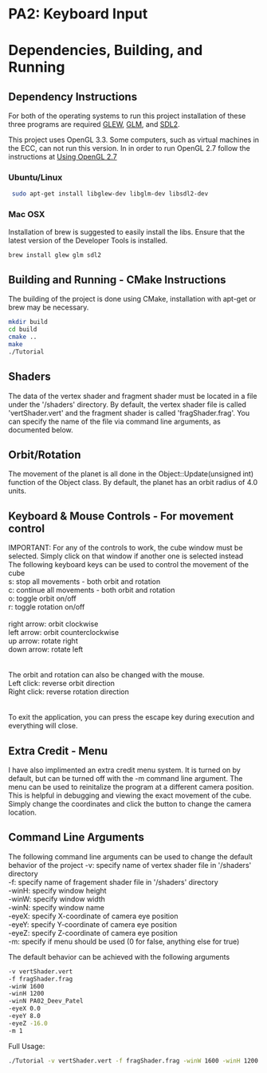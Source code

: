 # PA2: Keyboard Input

# Dependencies, Building, and Running

## Dependency Instructions
For both of the operating systems to run this project installation of these three programs are required [GLEW](http://glew.sourceforge.net/), [GLM](http://glm.g-truc.net/0.9.7/index.html), and [SDL2](https://wiki.libsdl.org/Tutorials).

This project uses OpenGL 3.3. Some computers, such as virtual machines in the ECC, can not run this version. In in order to run OpenGL 2.7 follow the instructions at [Using OpenGL 2.7](https://github.com/HPC-Vis/computer-graphics/wiki/Using-OpenGL-2.7)

### Ubuntu/Linux
```bash
 sudo apt-get install libglew-dev libglm-dev libsdl2-dev
```

### Mac OSX
Installation of brew is suggested to easily install the libs. Ensure that the latest version of the Developer Tools is installed.
```bash
brew install glew glm sdl2
```

## Building and Running - CMake Instructions
The building of the project is done using CMake, installation with apt-get or brew may be necessary.

```bash
mkdir build
cd build
cmake ..
make
./Tutorial
```

## Shaders
The data of the vertex shader and fragment shader must be located in a file under the '/shaders' directory. By default, the vertex shader file is called 'vertShader.vert' and the fragment shader is called 'fragShader.frag'. You can specify the name of the file via command line arguments, as documented below.

## Orbit/Rotation
The movement of the planet is all done in the Object::Update(unsigned int) function of the Object class. By default, the planet has an orbit radius of 4.0 units.

## Keyboard & Mouse Controls - For movement control
IMPORTANT: For any of the controls to work, the cube window must be selected. Simply click on that window if another one is selected instead <br>
The following keyboard keys can be used to control the movement of the cube <br>
  s: stop all movements - both orbit and rotation <br>
  c: continue all movements - both orbit and rotation <br>
  o: toggle orbit on/off <br>
  r: toggle rotation on/off <br>
<br>
  right arrow: orbit clockwise <br>
  left arrow: orbit counterclockwise <br>
  up arrow: rotate right <br>
  down arrow: rotate left <br> 
<br><br>
The orbit and rotation can also be changed with the mouse.  <br>
  Left click: reverse orbit direction <br>
  Right click: reverse rotation direction <br>
<br><br>
To exit the application, you can press the escape key during execution and everything will close.

## Extra Credit - Menu
I have also implimented an extra credit menu system. It is turned on by default, but can be turned off with the -m command line argument. The menu can be used to reinitalize the program at a different camera position. This is helpful in debugging and viewing the exact movement of the cube. Simply change the coordinates and click the button to change the camera location.
<br>


## Command Line Arguments
The following command line arguments can be used to change the default behavior of the project
  -v: specify name of vertex shader file in '/shaders' directory <br>
  -f: specify name of fragement shader file in '/shaders' directory <br>
  -winH: specify window height <br>
  -winW: specify window width <br>
  -winN: specify window name <br>
  -eyeX: specify X-coordinate of camera eye position <br>
  -eyeY: specify Y-coordinate of camera eye position <br>
  -eyeZ: specify Z-coordinate of camera eye position <br>
  -m: specify if menu should be used (0 for false, anything else for true)

The default behavior can be achieved with the following arguments
```bash
-v vertShader.vert
-f fragShader.frag
-winW 1600
-winH 1200
-winN PA02_Deev_Patel
-eyeX 0.0
-eyeY 8.0
-eyeZ -16.0 
-m 1
```

Full Usage:
```bash
./Tutorial -v vertShader.vert -f fragShader.frag -winW 1600 -winH 1200 -winN PA02_Deev_Patel -eyeX 0.0 -eyeY 8.0 -eyeZ -16.0 -m 1
```
